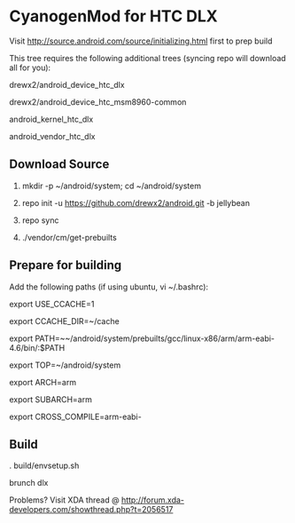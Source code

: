 CyanogenMod for HTC DLX
=======================

Visit http://source.android.com/source/initializing.html first to prep build


This tree requires the following additional trees (syncing repo will download all for you):

drewx2/android_device_htc_dlx

drewx2/android_device_htc_msm8960-common

android_kernel_htc_dlx

android_vendor_htc_dlx

Download Source
------------------------------

1) mkdir -p ~/android/system; cd ~/android/system

2) repo init -u https://github.com/drewx2/android.git -b jellybean

3) repo sync

4) ./vendor/cm/get-prebuilts


Prepare for building
------------------------------

Add the following paths (if using ubuntu, vi ~/.bashrc):

export USE_CCACHE=1

export CCACHE_DIR=~/cache

export PATH=~~/android/system/prebuilts/gcc/linux-x86/arm/arm-eabi-4.6/bin/:$PATH

export TOP=~/android/system

export ARCH=arm

export SUBARCH=arm

export CROSS_COMPILE=arm-eabi-


Build
----------------------------

. build/envsetup.sh

brunch dlx


Problems? Visit XDA thread @ http://forum.xda-developers.com/showthread.php?t=2056517


